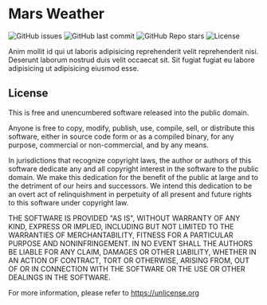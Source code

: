 # Mars Weather

![GitHub issues](https://img.shields.io/github/issues/seaneoo/mars?style=flat-square) ![GitHub last commit](https://img.shields.io/github/last-commit/seaneoo/mars?style=flat-square) ![GitHub Repo stars](https://img.shields.io/github/stars/seaneoo/mars?style=flat-square) ![License](https://img.shields.io/github/license/seaneoo/mars?color=9c9c9c&style=flat-square)

Anim mollit id qui ut laboris adipisicing reprehenderit velit reprehenderit nisi. Deserunt laborum nostrud duis velit occaecat sit. Sit fugiat fugiat eu labore adipisicing ut adipisicing eiusmod esse.

## License

This is free and unencumbered software released into the public domain.

Anyone is free to copy, modify, publish, use, compile, sell, or
distribute this software, either in source code form or as a compiled
binary, for any purpose, commercial or non-commercial, and by any
means.

In jurisdictions that recognize copyright laws, the author or authors
of this software dedicate any and all copyright interest in the
software to the public domain. We make this dedication for the benefit
of the public at large and to the detriment of our heirs and
successors. We intend this dedication to be an overt act of
relinquishment in perpetuity of all present and future rights to this
software under copyright law.

THE SOFTWARE IS PROVIDED "AS IS", WITHOUT WARRANTY OF ANY KIND,
EXPRESS OR IMPLIED, INCLUDING BUT NOT LIMITED TO THE WARRANTIES OF
MERCHANTABILITY, FITNESS FOR A PARTICULAR PURPOSE AND NONINFRINGEMENT.
IN NO EVENT SHALL THE AUTHORS BE LIABLE FOR ANY CLAIM, DAMAGES OR
OTHER LIABILITY, WHETHER IN AN ACTION OF CONTRACT, TORT OR OTHERWISE,
ARISING FROM, OUT OF OR IN CONNECTION WITH THE SOFTWARE OR THE USE OR
OTHER DEALINGS IN THE SOFTWARE.

For more information, please refer to <https://unlicense.org>
